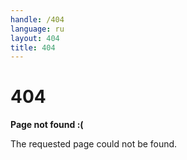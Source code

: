 ```yaml
---
handle: /404
language: ru
layout: 404
title: 404
---
```


# 404

**Page not found :(**

The requested page could not be found.
